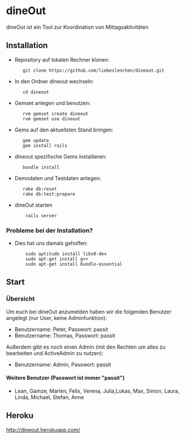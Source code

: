 # dineOut
dineOut ist ein Tool zur Koordination von Mittagsaktivitäten

## Installation
* Repository auf lokalen Rechner klonen:

         git clone https://github.com/liebeslenchen/dineout.git

* In den Ordner dineout wechseln:

         cd dineout

* Gemset anlegen und benutzen:

         rvm gemset create dineout
         rvm gemset use dineout

* Gems auf den aktuellsten Stand bringen:

         gem update
         gem install rails
         
* dineout spezifische Gems installieren:

         bundle install
         
* Demodaten und Testdaten anlegen:

         rake db:reset
         rake db:test:prepare

* dineOut starten

          rails server

### Probleme bei der Installation?
* Dies hat uns damals geholfen:

          sudo aptitude install libv8-dev
          sudo apt-get install g++
          sudo apt-get install bundle-essential

## Start
### Übersicht
Um euch bei dineOut anzumelden haben wir die folgenden Benutzer angelegt (nur User, keine Adminfunktion):
* Benutzername: Peter, Passwort: passit
* Benutzername: Thomas, Passwort: passit

Außerdem gibt es noch einen Admin (mit den Rechten um alles zu bearbeiten und ActiveAdmin zu nutzen):
* Benutzername: Admin, Passwort: passit

#### Weitere Benutzer (Passwort ist immer "passit")
* Lean, Gamze, Marlen, Felix, Verena, Julia,Lukas, Max, Simon, Laura, Linda, Michael, Stefan, Anne

## Heroku
http://dineout.herokuapp.com/

